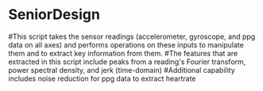 # SeniorDesign
#This script takes the sensor readings (accelerometer, gyroscope, and ppg data on all axes) and performs operations on these inputs to manipulate them and to extract key information from them.
#The features that are extracted in this script include peaks from a reading's Fourier transform, power spectral density, and jerk (time-domain)
#Additional capability includes noise reduction for ppg data to extract heartrate
#
#
